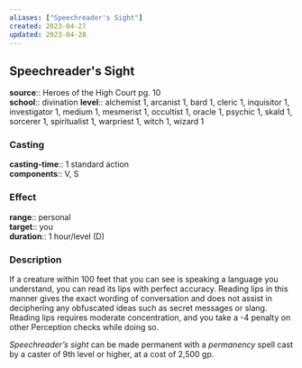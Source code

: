 ```yaml
---
aliases: ["Speechreader's Sight"]
created: 2023-04-27
updated: 2023-04-28
---
```


## Speechreader's Sight

**source**:: Heroes of the High Court pg. 10  
**school**:: divination
**level**:: alchemist 1, arcanist 1, bard 1, cleric 1, inquisitor 1, investigator 1, medium 1, mesmerist 1, occultist 1, oracle 1, psychic 1, skald 1, sorcerer 1, spiritualist 1, warpriest 1, witch 1, wizard 1

### Casting

**casting-time**:: 1 standard action  
**components**:: V, S

### Effect

**range**:: personal  
**target**:: you  
**duration**:: 1 hour/level (D)

### Description

If a creature within 100 feet that you can see is speaking a language you understand, you can read its lips with perfect accuracy. Reading lips in this manner gives the exact wording of conversation and does not assist in deciphering any obfuscated ideas such as secret messages or slang. Reading lips requires moderate concentration, and you take a -4 penalty on other Perception checks while doing so.  
  
*Speechreader’s sight* can be made permanent with a *permanency* spell cast by a caster of 9th level or higher, at a cost of 2,500 gp.
